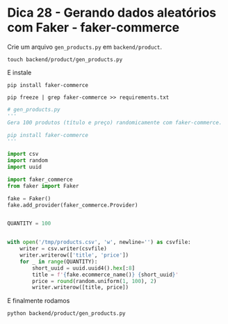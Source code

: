 # Dica 28 - Gerando dados aleatórios com Faker - faker-commerce

Crie um arquivo `gen_products.py` em `backend/product`.

```
touch backend/product/gen_products.py
```

E instale

```
pip install faker-commerce

pip freeze | grep faker-commerce >> requirements.txt
```

```python
# gen_products.py
'''
Gera 100 produtos (título e preço) randomicamente com faker-commerce.

pip install faker-commerce
'''

import csv
import random
import uuid

import faker_commerce
from faker import Faker

fake = Faker()
fake.add_provider(faker_commerce.Provider)


QUANTITY = 100


with open('/tmp/products.csv', 'w', newline='') as csvfile:
    writer = csv.writer(csvfile)
    writer.writerow(['title', 'price'])
    for _ in range(QUANTITY):
        short_uuid = uuid.uuid4().hex[:8]
        title = f'{fake.ecommerce_name()} {short_uuid}'
        price = round(random.uniform(1, 100), 2)
        writer.writerow([title, price])

```

E finalmente rodamos

```
python backend/product/gen_products.py
```